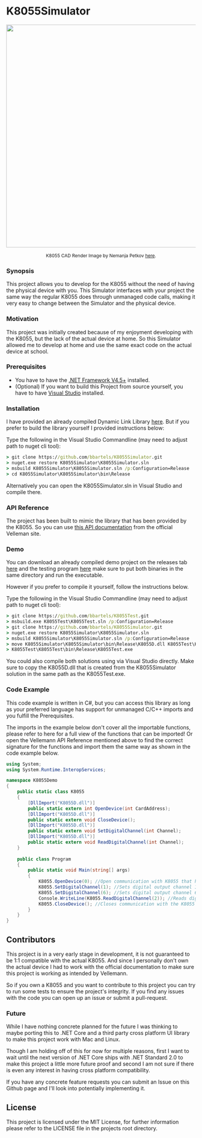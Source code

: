 # K8055Simulator
<p align="center">
  <img src="http://i.imgur.com/Bnu7URb.png" width="591"/>
</p>
<p align="center" style="font-size:12px">K8055 CAD Render Image by Nemanja Petkov <a href="https://grabcad.com/3d.cnc-1">here</a>.</p>

### Synopsis

This project allows you to develop for the K8055 without the need of having the physical device with you.
This Simulator interfaces with your project the same way the regular K8055 does through unmanaged code calls, making it very easy to change between the Simulator and the physical device. 

### Motivation

This project was initially created because of my enjoyment developing with the K8055, but the lack of the actual device at home. So this Simulator allowed me to develop at home and use the same exact code on the actual device at school.

### Prerequisites

  - You have to have the [.NET Framework V4.5+](https://www.microsoft.com/en-us/download/details.aspx?id=30653) installed.
  - (Optional) If you want to build this Project from source yourself, you have to have [Visual Studio](https://www.visualstudio.com/downloads/) installed.

### Installation

I have provided an already compiled Dynamic Link Library [here](https://github.com/bbartels/K8055Simulator/releases/tag/1.0). 
But if you prefer to build the library yourself I provided instructions below:

Type the following in the Visual Studio Commandline (may need to adjust path to nuget cli tool):
```cmd
> git clone https://github.com/bbartels/K8055Simulator.git
> nuget.exe restore K8055Simulator\K8055Simulator.sln
> msbuild K8055Simulator\K8055Simulator.sln /p:Configuration=Release
> cd K8055Simulator\K8055Simulator\bin\Release
```
Alternatively you can open the K8055Simulator.sln in Visual Studio and compile there.

### API Reference

The project has been built to mimic the library that has been provided by the K8055. So you can use [this API documentation](http://www.velleman.eu/downloads/0/user/usermanual_k8055_dll_uk.pdf) from the official Velleman site.

### Demo

You can download an already compiled demo project on the releases tab [here](https://github.com/bbartels/K8055Simulator/releases/tag/1.0) and the testing program [here](https://github.com/bbartels/K8055Test/releases/tag/1.0) make sure to put both binaries in the same directory and run the executable.

However if you prefer to compile it yourself, follow the instructions below.

Type the following in the Visual Studio Commandline (may need to adjust path to nuget cli tool):
```cmd
> git clone https://github.com/bbartels/K8055Test.git
> msbuild.exe K8055Test\K8055Test.sln /p:Configuration=Release
> git clone https://github.com/bbartels/K8055Simulator.git
> nuget.exe restore K8055Simulator\K8055Simulator.sln
> msbuild K8055Simulator\K8055Simulator.sln /p:Configuration=Release
> move K8055Simulator\K8055Simulator\bin\Release\K8055D.dll K8055Test\K8055Test\bin\Release
> K8055Test\K8055Test\bin\Release\K8055Test.exe
```

You could also compile both solutions using via Visual Studio directly. Make sure to copy the K8055D.dll that is created from the K8055Simulator solution in the same path as the K8055Test.exe.

### Code Example

This code example is written in C#, but you can access this library as long as your preferred language has support for unmanaged C/C++ imports and you fulfill the Prerequisites.

The imports in the example below don't cover all the importable functions, please refer to here for a full view of the functions that can be imported!
Or open the Vellemann API Reference mentioned above to find the correct signature for the functions and import them the same way as shown in the code example below.
```C#
using System;
using System.Runtime.InteropServices;

namespace K8055Demo
{
    public static class K8055
    {
        [DllImport("K8055D.dll")]
        public static extern int OpenDevice(int CardAddress);
        [DllImport("K8055D.dll")]
        public static extern void CloseDevice();
        [DllImport("K8055D.dll")]
        public static extern void SetDigitalChannel(int Channel);
        [DllImport("K8055D.dll")]
        public static extern void ReadDigitalChannel(int Channel);
    }
    
    public class Program
    {
        public static void Main(string[] args)
        {
            K8055.OpenDevice(0); //Open communication with K8055 that has the device address 0
            K8055.SetDigitalChannel(1); //Sets digital output channel 1 to 'ON'
            K8055.SetDigitalChannel(6); //Sets digital output channel 6 to 'ON'
            Console.WriteLine(K8055.ReadDigitalChannel(2)); //Reads digital input channel and prints in console
            K8055.CloseDevice(); //Closes communication with the K8055
        }
    }
}
```
## Contributors

This project is in a very early stage in development, it is not guaranteed to be 1:1 compatible with the actual K8055.
And since I personally don't own the actual device I had to work with the official documentation to make sure this project is working as intended by Vellemann. 

So if you own a K8055 and you want to contribute to this project you can try to run some tests to ensure the project's integrity. If you find any issues with the code you can open up an issue or submit a pull-request. 

### Future

While I have nothing concrete planned for the future I was thinking to maybe porting this to .NET Core and a third party cross platform UI library to make this project work with Mac and Linux. 

Though I am holding off of this for now for multiple reasons, first I want to wait until the next version of .NET Core ships with .NET Standard 2.0 to make this project a little more future proof and second I am not sure if there is even any interest in having cross platform compatibility. 

If you have any concrete feature requests you can submit an Issue on this Github page and I'll look into potentially implementing it.

## License

This project is licensed under the MIT License, for further information please refer to the LICENSE file in the projects root directory.

